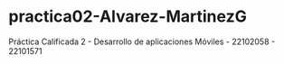 # practica02-Alvarez-MartinezG
Práctica Calificada 2 - Desarrollo de aplicaciones Móviles - 22102058 - 22101571
